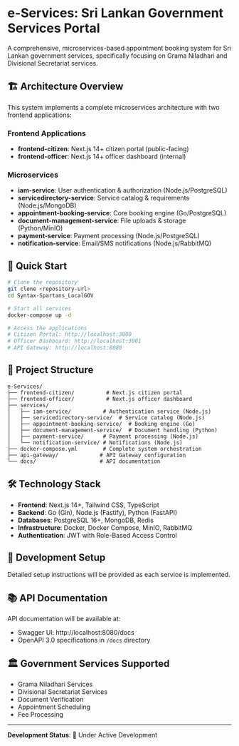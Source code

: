 # e-Services: Sri Lankan Government Services Portal

A comprehensive, microservices-based appointment booking system for Sri Lankan government services, specifically focusing on Grama Niladhari and Divisional Secretariat services.

## 🏗️ Architecture Overview

This system implements a complete microservices architecture with two frontend applications:

### Frontend Applications
- **frontend-citizen**: Next.js 14+ citizen portal (public-facing)
- **frontend-officer**: Next.js 14+ officer dashboard (internal)

### Microservices
- **iam-service**: User authentication & authorization (Node.js/PostgreSQL)
- **servicedirectory-service**: Service catalog & requirements (Node.js/MongoDB)
- **appointment-booking-service**: Core booking engine (Go/PostgreSQL)
- **document-management-service**: File uploads & storage (Python/MinIO)
- **payment-service**: Payment processing (Node.js/PostgreSQL)
- **notification-service**: Email/SMS notifications (Node.js/RabbitMQ)

## 🚀 Quick Start

```bash
# Clone the repository
git clone <repository-url>
cd Syntax-Spartans_LocalGOV

# Start all services
docker-compose up -d

# Access the applications
# Citizen Portal: http://localhost:3000
# Officer Dashboard: http://localhost:3001
# API Gateway: http://localhost:8080
```

## 📁 Project Structure

```
e-Services/
├── frontend-citizen/          # Next.js citizen portal
├── frontend-officer/          # Next.js officer dashboard
├── services/
│   ├── iam-service/          # Authentication service (Node.js)
│   ├── servicedirectory-service/  # Service catalog (Node.js)
│   ├── appointment-booking-service/  # Booking engine (Go)
│   ├── document-management-service/  # Document handling (Python)
│   ├── payment-service/      # Payment processing (Node.js)
│   └── notification-service/ # Notifications (Node.js)
├── docker-compose.yml        # Complete system orchestration
├── api-gateway/             # API Gateway configuration
└── docs/                    # API documentation
```

## 🛠️ Technology Stack

- **Frontend**: Next.js 14+, Tailwind CSS, TypeScript
- **Backend**: Go (Gin), Node.js (Fastify), Python (FastAPI)
- **Databases**: PostgreSQL 16+, MongoDB, Redis
- **Infrastructure**: Docker, Docker Compose, MinIO, RabbitMQ
- **Authentication**: JWT with Role-Based Access Control

## 🔧 Development Setup

Detailed setup instructions will be provided as each service is implemented.

## 📚 API Documentation

API documentation will be available at:
- Swagger UI: http://localhost:8080/docs
- OpenAPI 3.0 specifications in `/docs` directory

## 🏛️ Government Services Supported

- Grama Niladhari Services
- Divisional Secretariat Services
- Document Verification
- Appointment Scheduling
- Fee Processing

---

**Development Status**: 🚧 Under Active Development